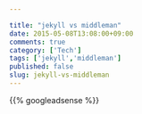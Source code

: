 ```yaml
---

title: "jekyll vs middleman"
date: 2015-05-08T13:08:00+09:00
comments: true
category: ['Tech']
tags: ['jekyll','middleman']
published: false
slug: jekyll-vs-middleman
---
```



{{% googleadsense %}}
